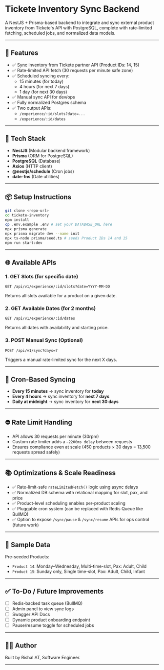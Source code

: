 # Tickete Inventory Sync Backend

A NestJS + Prisma-based backend to integrate and sync external product inventory from Tickete's API with PostgreSQL, complete with rate-limited fetching, scheduled jobs, and normalized data models.

---

## 🚀 Features

- ✅ Sync inventory from Tickete partner API (Product IDs: 14, 15)
- ✅ Rate-limited API fetch (30 requests per minute safe zone)
- ✅ Scheduled syncing every:
  - 15 minutes (for today)
  - 4 hours (for next 7 days) 
  - 1 day (for next 30 days)
- ✅ Manual sync API for dev/ops
- ✅ Fully normalized Postgres schema
- ✅ Two output APIs:
  - `/experience/:id/slots?date=...`
  - `/experience/:id/dates`

---

## 🧱 Tech Stack

- **NestJS** (Modular backend framework)
- **Prisma** (ORM for PostgreSQL)
- **PostgreSQL** (Database)
- **Axios** (HTTP client)
- **@nestjs/schedule** (Cron jobs)
- **date-fns** (Date utilities)

---

## 📦 Setup Instructions

```bash
git clone <repo-url>
cd tickete-inventory
npm install
cp .env.example .env # set your DATABASE_URL here
npx prisma generate
npx prisma migrate dev --name init
npx ts-node prisma/seed.ts # seeds Product IDs 14 and 15
npm run start:dev
```

---

## 🌐 Available APIs

### 1. GET Slots (for specific date)
```
GET /api/v1/experience/:id/slots?date=YYYY-MM-DD
```
Returns all slots available for a product on a given date.

### 2. GET Available Dates (for 2 months)
```
GET /api/v1/experience/:id/dates
```
Returns all dates with availability and starting price.

### 3. POST Manual Sync (Optional)
```
POST /api/v1/sync?days=7
```
Triggers a manual rate-limited sync for the next X days.

---

## 🔁 Cron-Based Syncing

- **Every 15 minutes** → sync inventory for **today**
- **Every 4 hours** → sync inventory for **next 7 days**
- **Daily at midnight** → sync inventory for **next 30 days**

---

## ⛔ Rate Limit Handling

- API allows 30 requests per minute (30rpm)
- Custom rate limiter adds a `~2200ms delay` between requests
- Ensures compliance even at scale (450 products × 30 days = 13,500 requests spread safely)

---

## 📚 Optimizations & Scale Readiness

- ✅ Rate-limit-safe `rateLimitedFetch()` logic using async delays
- ✅ Normalized DB schema with relational mapping for slot, pax, and price
- ✅ Product-level scheduling enables per-product scaling
- ✅ Pluggable cron system (can be replaced with Redis Queue like BullMQ)
- ✅ Option to expose `/sync/pause` & `/sync/resume` APIs for ops control (future work)

---

## 🧪 Sample Data

Pre-seeded Products:
- `Product 14`: Monday–Wednesday, Multi-time-slot, Pax: Adult, Child
- `Product 15`: Sunday only, Single time-slot, Pax: Adult, Child, Infant

---

## ✅ To-Do / Future Improvements

- [ ] Redis-backed task queue (BullMQ)
- [ ] Admin panel to view sync logs
- [ ] Swagger API Docs
- [ ] Dynamic product onboarding endpoint
- [ ] Pause/resume toggle for scheduled jobs

---

## 🧑‍💻 Author
Built by Rishal AT, Software Engineer.

---

